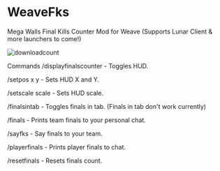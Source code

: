 # WeaveFks
Mega Walls Final Kills Counter Mod for Weave (Supports Lunar Client & more launchers to come!) 

<img alt="downloadcount" src="https://img.shields.io/github/downloads/ballmc/weavefks/total" />

Commands
/displayfinalscounter - Toggles HUD.

/setpos x y - Sets HUD X and Y.

/setscale scale - Sets HUD scale.

/finalsintab - Toggles finals in tab. (Finals in tab don't work currently)

/finals - Prints team finals to your personal chat.

/sayfks - Say finals to your team.

/playerfinals - Prints player finals to chat.

/resetfinals - Resets finals count.
